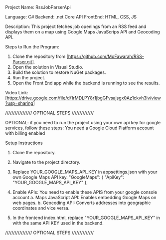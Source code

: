 
Project Name: RssJobParserApi

Language: C#
Backend: .net Core API
FrontEnd: HTML, CSS, JS

Description:
This project fetches job openings from an RSS feed and displays them on a map using Google Maps JavaScrips API and Geocoding API.

Steps to Run the Program:
1. Clone the repository from [https://github.com/MoFawarah/RSS-Parser.git].
2. Open the solution in Visual Studio.
3. Build the solution to restore NuGet packages.
4. Run the project.
5. Open the Front End app while the backend is running to see the results.

Video Link:
[https://drive.google.com/file/d/1rMDLPY8r1jbgGFvsajsgx0Az1ckvh3lv/view?usp=sharing]


///////////////// OPTIONAL STEPS //////////////

OPTIONAL: if you need to run the project using your own api key for google services, follow these steps:
You need a Google Cloud Platform account with billing enabled

Setup Instructions
1. Clone the repository.
2. Navigate to the project directory.
3. Replace YOUR_GOOGLE_MAPS_API_KEY in appsettings.json with your own Google Maps API key.
"GoogleMaps": {
    "ApiKey": "YOUR_GOOGLE_MAPS_API_KEY" 
},

4. Enable APIs: You need to enable these APIS from your google console account
 a. Maps JavaScript API: Enables embedding Google Maps on web pages.
 b. Geocoding API: Converts addresses into geographic coordinates and vice versa.

5. In the frontend index.html, replace "YOUR_GOOGLE_MAPS_API_KEY" in <script src="https://maps.googleapis.com/maps/api/js?key=YOUR_GOOGLE_MAPS_API_KEY"></script> with the same API KEY used in the backend.

 ///////////////// OPTIONAL STEPS //////////////

